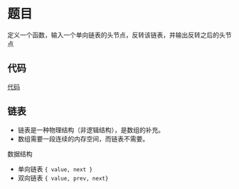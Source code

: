 # 题目

定义一个函数，输入一个单向链表的头节点，反转该链表，并输出反转之后的头节点

## 代码

[代码](xxx)

## 链表
- 链表是一种物理结构（非逻辑结构），是数组的补充。
- 数组需要一段连续的内存空间，而链表不需要。

数据结构
- 单向链表 `{ value, next }`
- 双向链表 `{ value, prev, next}`

